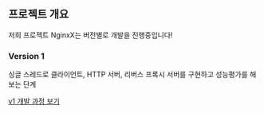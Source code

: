 ## 프로젝트 개요

저희 프로젝트 NginxX는 버전별로 개발을 진행중입니다!

### Version 1

싱글 스레드로 클라이언트, HTTP 서버, 리버스 프록시 서버를 구현하고 성능평가를 해보는 단계

[v1 개발 과정 보기](../v1/version1.md)
